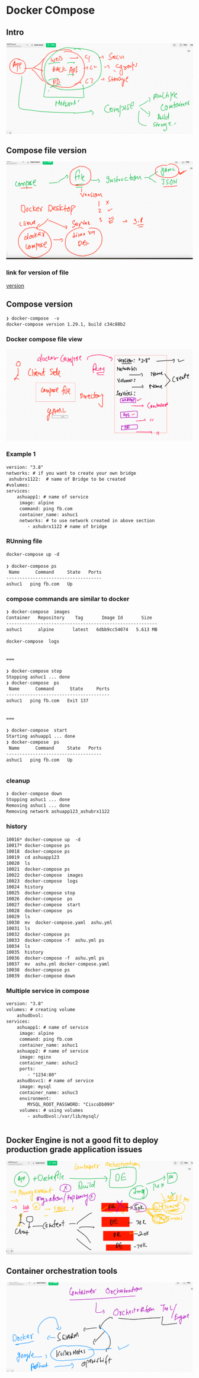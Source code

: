 # Docker COmpose 

## Intro 

<img src="intro.png">

## Compose file version 

<img src="composefile.png">


### link for version of file 

[version](https://docs.docker.com/compose/compose-file/)

## Compose version 

```
❯ docker-compose  -v
docker-compose version 1.29.1, build c34c88b2

```

### Docker compose file view 

<img src="fileview.png">

### Example 1 

```
version: "3.8"
networks: # if you want to create your own bridge 
 ashubrx1122:  # name of Bridge to be created 
#volumes:
services:
    ashuapp1: # name of service
     image: alpine
     command: ping fb.com
     container_name: ashuc1  
     networks: # to use network created in above section 
        - ashubrx1122 # name of bridge 

```

### RUnning file 

```
docker-compose up -d

❯ docker-compose ps
 Name      Command     State   Ports
------------------------------------
ashuc1   ping fb.com   Up      

```

### compose commands are similar to docker 

```
❯ docker-compose  images
Container   Repository    Tag       Image Id       Size  
---------------------------------------------------------
ashuc1      alpine       latest   6dbb9cc54074   5.613 MB

docker-compose  logs 


===

❯ docker-compose stop
Stopping ashuc1 ... done
❯ docker-compose  ps
 Name      Command      State     Ports
---------------------------------------
ashuc1   ping fb.com   Exit 137   


===

❯ docker-compose  start
Starting ashuapp1 ... done
❯ docker-compose  ps
 Name      Command     State   Ports
------------------------------------
ashuc1   ping fb.com   Up         


```


### cleanup 

```
❯ docker-compose down
Stopping ashuc1 ... done
Removing ashuc1 ... done
Removing network ashuapp123_ashubrx1122

```


### history

```
10016* docker-compose up  -d
10017* docker-compose ps
10018  docker-compose ps 
10019  cd ashuapp123
10020  ls
10021  docker-compose ps
10022  docker-compose  images
10023  docker-compose  logs 
10024  history
10025  docker-compose stop 
10026  docker-compose  ps
10027  docker-compose  start
10028  docker-compose  ps
10029  ls
10030  mv  docker-compose.yaml  ashu.yml
10031  ls
10032  docker-compose ps
10033  docker-compose -f  ashu.yml ps 
10034  ls
10035  history
10036  docker-compose -f  ashu.yml ps 
10037  mv  ashu.yml docker-compose.yaml
10038  docker-compose ps 
10039  docker-compose down 

```

### Multiple service in compose 

```
version: "3.8"
volumes: # creating volume 
    ashudbvol: 
services:
    ashuapp1: # name of service
     image: alpine
     command: ping fb.com
     container_name: ashuc1  
    ashuapp2: # name of service 
     image: nginx
     container_name: ashuc2
     ports:
        - "1234:80"
    ashudbsvc1: # name of service
     image: mysql
     container_name: ashuc3
     environment:
        MYSQL_ROOT_PASSWORD: "CiscoDb099"
     volumes: # using volumes 
        - ashudbvol:/var/lib/mysql/
      

```


## Docker Engine is not a good fit to deploy production grade application issues 

<img src="orch.png">

## Container orchestration tools 

<img src="tools.png">


